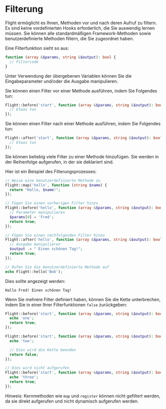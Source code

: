 # Filterung

Flight ermöglicht es Ihnen, Methoden vor und nach deren Aufruf zu filtern. Es sind keine vordefinierten Hooks erforderlich, die Sie auswendig lernen müssen. Sie können alle standardmäßigen Framework-Methoden sowie benutzerdefinierte Methoden filtern, die Sie zugeordnet haben.

Eine Filterfunktion sieht so aus:

```php
function (array &$params, string &$output): bool {
  // Filtercode
}
```

Unter Verwendung der übergebenen Variablen können Sie die Eingabeparameter und/oder die Ausgabe manipulieren.

Sie können einen Filter vor einer Methode ausführen, indem Sie Folgendes tun:

```php
Flight::before('start', function (array &$params, string &$output): bool {
  // Etwas tun
});
```

Sie können einen Filter nach einer Methode ausführen, indem Sie Folgendes tun:

```php
Flight::after('start', function (array &$params, string &$output): bool {
  // Etwas tun
});
```

Sie können beliebig viele Filter zu einer Methode hinzufügen. Sie werden in der Reihenfolge aufgerufen, in der sie deklariert sind.

Hier ist ein Beispiel des Filterungsprozesses:

```php
// Weise eine benutzerdefinierte Methode zu
Flight::map('hello', function (string $name) {
  return "Hallo, $name!";
});

// Fügen Sie einen vorherigen Filter hinzu
Flight::before('hello', function (array &$params, string &$output): bool {
  // Parameter manipulieren
  $params[0] = 'Fred';
  return true;
});

// Fügen Sie einen nachfolgenden Filter hinzu
Flight::after('hello', function (array &$params, string &$output): bool {
  // Ausgabe manipulieren
  $output .= " Einen schönen Tag!";
  return true;
});

// Rufen Sie die benutzerdefinierte Methode auf
echo Flight::hello('Bob');
```

Dies sollte angezeigt werden:

```
Hallo Fred! Einen schönen Tag!
```

Wenn Sie mehrere Filter definiert haben, können Sie die Kette unterbrechen, indem Sie in einer Ihrer Filterfunktionen `false` zurückgeben:

```php
Flight::before('start', function (array &$params, string &$output): bool {
  echo 'one';
  return true;
});

Flight::before('start', function (array &$params, string &$output): bool {
  echo 'two';

  // Dies wird die Kette beenden
  return false;
});

// Dies wird nicht aufgerufen
Flight::before('start', function (array &$params, string &$output): bool {
  echo 'three';
  return true;
});
```

Hinweis: Kernmethoden wie `map` und `register` können nicht gefiltert werden, da sie direkt aufgerufen und nicht dynamisch aufgerufen werden.